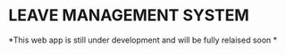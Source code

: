 # LEAVE MANAGEMENT SYSTEM #

*This web app is still under development and will be fully relaised soon *